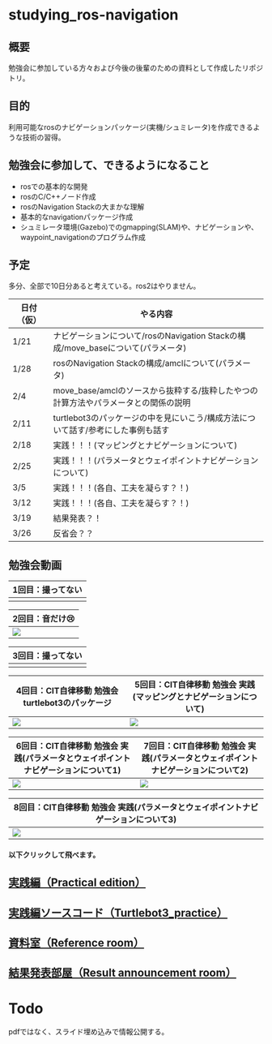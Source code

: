 # studying_ros-navigation

## 概要
勉強会に参加している方々および今後の後輩のための資料として作成したリポジトリ。

## 目的
利用可能なrosのナビゲーションパッケージ(実機/シュミレータ)を作成できるような技術の習得。

## 勉強会に参加して、できるようになること
* rosでの基本的な開発
* rosのC/C++ノード作成
* rosのNavigation Stackの大まかな理解
* 基本的なnavigationパッケージ作成
* シュミレータ環境(Gazebo)でのgmapping(SLAM)や、ナビゲーションや、waypoint_navigationのプログラム作成

## 予定
多分、全部で10日分あると考えている。ros2はやりません。

| 日付（仮） | やる内容                                                                               | 
| ---------- | -------------------------------------------------------------------------------------- | 
| 1/21       | ナビゲーションについて/rosのNavigation Stackの構成/move_baseについて(パラメータ) | 
| 1/28       | rosのNavigation Stackの構成/amclについて(パラメータ)                             | 
| 2/4        | move_base/amclのソースから抜粋する/抜粋したやつの計算方法やパラメータとの関係の説明    | 
| 2/11       | turtlebot3のパッケージの中を見にいこう/構成方法について話す/参考にした事例も話す       | 
| 2/18       | 実践！！！(マッピングとナビゲーションについて)                                                                            | 
| 2/25       | 実践！！！(パラメータとウェイポイントナビゲーションについて)                                                                             | 
| 3/5        | 実践！！！(各自、工夫を凝らす？！)                                                                              | 
| 3/12       | 実践！！！(各自、工夫を凝らす？！)                                                                             | 
| 3/19       | 結果発表？！                                                                           | 
| 3/26       | 反省会？？                                                                            | 

## 勉強会動画

|1回目：撮ってない|
|---|
||


|2回目：音だけ😢|
|---|
|[![](https://i.gyazo.com/863451bcc09ecbbc191b177fd92a4bfa.png)](https://www.youtube.com/watch?v=f5PWUFdF9eE&feature=youtu.be)|

|3回目：撮ってない|
|---|
||

|4回目：CIT自律移動 勉強会 turtlebot3のパッケージ|5回目：CIT自律移動 勉強会 実践(マッピングとナビゲーションについて)|
|---|---|
|[![](https://i.gyazo.com/6601d58058a014568186c57613af659b.png)](https://youtu.be/YbParNRqGQE)|[![](https://i.gyazo.com/64ff77a91809a8b5b6b60ef12fe5676f.png)](https://youtu.be/BxYfgf6fReI)|

|6回目：CIT自律移動 勉強会 実践(パラメータとウェイポイントナビゲーションについて1)|7回目：CIT自律移動 勉強会 実践(パラメータとウェイポイントナビゲーションについて2)|
|---|---|
|[![](https://i.gyazo.com/319be43a8210d9e6f870bbac83ca5803.png)](https://youtu.be/fMpScJg5gPI)|[![](https://i.gyazo.com/ee71774d1b34a110082dc594adb68de4.png)](https://youtu.be/Wlx6feSTNmc)|

|8回目：CIT自律移動 勉強会 実践(パラメータとウェイポイントナビゲーションについて3)|
|---|
|[![](https://i.gyazo.com/050df9d823fb054482a903432a863ada.png)](https://youtu.be/dqaMv6d-VM4)|

#### 以下クリックして飛べます。

## [実践編（Practical edition）](https://github.com/uhobeike/studying_ros-navigation/tree/Practical_edition)
## [実践編ソースコード（Turtlebot3_practice）](https://github.com/uhobeike/studying_ros-navigation/tree/Turtlebot3_practice)
## [資料室（Reference room）](https://github.com/uhobeike/studying_ros-navigation/tree/Reference_room)
## [結果発表部屋（Result announcement room）](https://github.com/uhobeike/studying_ros-navigation/tree/Result_announcement_room)


# Todo
pdfではなく、スライド埋め込みで情報公開する。
